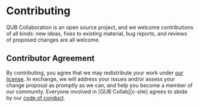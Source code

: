 # Contributing

QUB Collaboration is an open source project, and we welcome contributions of all kinds: 
new ideas, 
fixes to existing material, 
bug reports, 
and reviews of proposed changes are all welcome.

## Contributor Agreement

By contributing,
you agree that we may redistribute your work under [our license](LICENSE.md).
In exchange,
we will address your issues and/or assess your change proposal as promptly as we can,
and help you become a member of our community.
Everyone involved in [QUB Collab][c-site]
agrees to abide by our [code of conduct](CODE_OF_CONDUCT.md).
